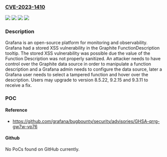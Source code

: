 ### [CVE-2023-1410](https://cve.mitre.org/cgi-bin/cvename.cgi?name=CVE-2023-1410)
![](https://img.shields.io/static/v1?label=Product&message=Grafana%20Enterprise&color=blue)
![](https://img.shields.io/static/v1?label=Product&message=Grafana&color=blue)
![](https://img.shields.io/static/v1?label=Version&message=8.0.0%3C%208.5.22%20&color=brighgreen)
![](https://img.shields.io/static/v1?label=Vulnerability&message=CWE-79&color=brighgreen)

### Description

Grafana is an open-source platform for monitoring and observability. Grafana had a stored XSS vulnerability in the Graphite FunctionDescription tooltip. The stored XSS vulnerability was possible due the value of the Function Description was not properly sanitized. An attacker needs to have control over the Graphite data source in order to manipulate a function description and a Grafana admin needs to configure the data source, later a Grafana user needs to select a tampered function and hover over the description. Users may upgrade to version 8.5.22, 9.2.15 and 9.3.11 to receive a fix.

### POC

#### Reference
- https://github.com/grafana/bugbounty/security/advisories/GHSA-qrrg-gw7w-vp76

#### Github
No PoCs found on GitHub currently.

